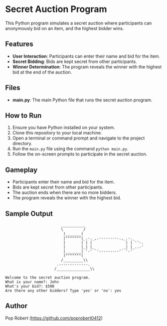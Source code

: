# Secret Auction Program

This Python program simulates a secret auction where participants can anonymously bid on an item, and the highest bidder wins.

## Features

- **User Interaction**: Participants can enter their name and bid for the item.
- **Secret Bidding**: Bids are kept secret from other participants.
- **Winner Determination**: The program reveals the winner with the highest bid at the end of the auction.

## Files

- **main.py**: The main Python file that runs the secret auction program.

## How to Run

1. Ensure you have Python installed on your system.
2. Clone this repository to your local machine.
3. Open a terminal or command prompt and navigate to the project directory.
4. Run the `main.py` file using the command `python main.py`.
5. Follow the on-screen prompts to participate in the secret auction.

## Gameplay

- Participants enter their name and bid for the item.
- Bids are kept secret from other participants.
- The auction ends when there are no more bidders.
- The program reveals the winner with the highest bid.

## Sample Output

```
                         ___________
                         \         /
                          )_______(
                          |"""""""|_.-._,.---------.,_.-._
                          |       | | |               | | ''-.
                          |       |_| |_             _| |_..-'
                          |_______| '-' `'---------'` '-'
                          )"""""""(
                         /_________\\
                       .-------------.
                      /_______________\\

Welcome to the secret auction program.
What is your name?: John
What's your bid?: $500
Are there any other bidders? Type 'yes' or 'no': yes
```

## Author

Pop Robert (https://github.com/poprobert0412)
